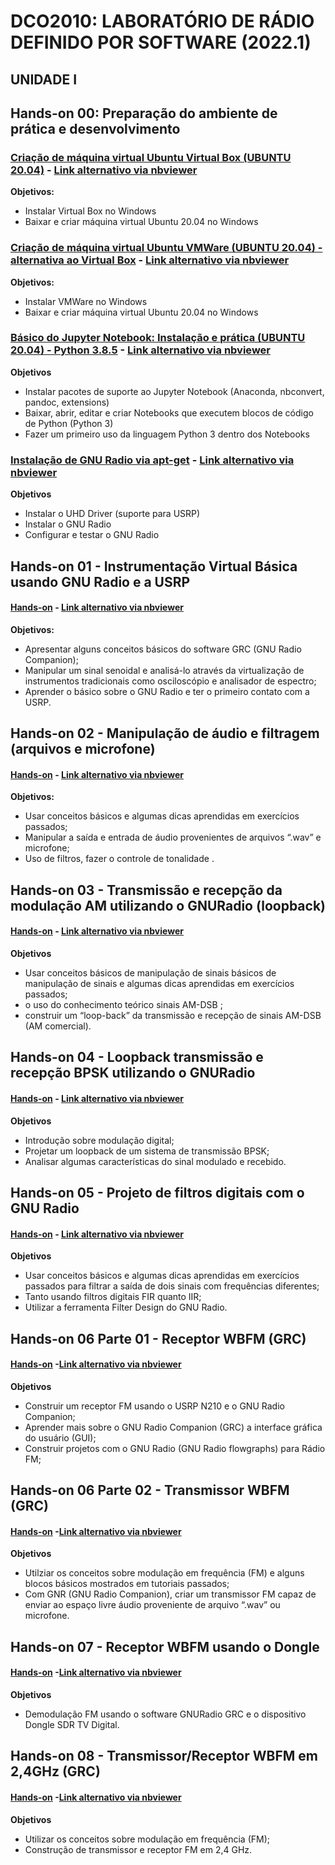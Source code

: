 # DCO2010: LABORATÓRIO DE RÁDIO DEFINIDO POR SOFTWARE (2022.1)

## UNIDADE I

## Hands-on 00: Preparação do ambiente de prática e desenvolvimento

### [Criação de máquina virtual Ubuntu Virtual Box (UBUNTU 20.04)](https://github.com/vicentesousa/DCO2010_2022/blob/main/notebooks/H00_VM_VBox.ipynb)  - [Link alternativo via nbviewer](http://nbviewer.jupyter.org/github/vicentesousa/DCO2010_2022/blob/main/notebooks/H00_VM_VBox.ipynb)
**Objetivos:**
- Instalar Virtual Box no Windows
- Baixar e criar máquina virtual Ubuntu 20.04 no Windows

### [Criação de máquina virtual Ubuntu VMWare (UBUNTU 20.04) - alternativa ao Virtual Box](https://github.com/vicentesousa/DCO2010_2022/blob/main/notebooks/h00_VM_20_04.ipynb)  - [Link alternativo via nbviewer](http://nbviewer.jupyter.org/github/vicentesousa/DCO2010_2022/blob/main/notebooks/h00_VM_20_04.ipynb)
**Objetivos:**
- Instalar VMWare no Windows
- Baixar e criar máquina virtual Ubuntu 20.04 no Windows

### [Básico do Jupyter Notebook: Instalação e prática (UBUNTU 20.04) - Python 3.8.5](https://github.com/vicentesousa/DCO2010_2022/blob/main/notebooks/h00_BJ_20.04.ipynb) - [Link alternativo via nbviewer](http://nbviewer.jupyter.org/github/vicentesousa/DCO2010_2022/blob/main/notebooks/h00_BJ_20.04.ipynb)
**Objetivos**
- Instalar pacotes de suporte ao Jupyter Notebook (Anaconda, nbconvert, pandoc, extensions)
- Baixar, abrir, editar e criar Notebooks que executem blocos de código de Python (Python 3)
- Fazer um primeiro uso da linguagem Python 3 dentro dos Notebooks

### [Instalação de GNU Radio via apt-get](https://github.com/vicentesousa/DCO2010_2022/blob/main/notebooks/H00_Install_GNURADIO_APTGET.ipynb) - [Link alternativo via nbviewer](http://nbviewer.jupyter.org/github/vicentesousa/DCO2010_2022/blob/main/notebooks/H00_Install_GNURADIO_APTGET.ipynb)
**Objetivos**
- Instalar o UHD Driver (suporte para USRP)
- Instalar o GNU Radio
- Configurar e testar o GNU Radio

## Hands-on 01 - Instrumentação Virtual Básica usando GNU Radio e a USRP

#### [Hands-on](https://github.com/vicentesousa/DCO2010_2022/blob/main/notebooks/H01.ipynb) - [Link alternativo via nbviewer](https://nbviewer.org/github/vicentesousa/DCO2010_2022/blob/main/notebooks/H01.ipynb)

**Objetivos:**
- Apresentar alguns conceitos básicos do software GRC (GNU Radio Companion);
- Manipular um sinal senoidal e analisá-lo através da virtualização de instrumentos tradicionais como osciloscópio e analisador de espectro;
- Aprender o básico sobre o GNU Radio e ter o primeiro contato com a USRP.


## Hands-on 02 - Manipulação de áudio e filtragem (arquivos e microfone)
#### [Hands-on](https://github.com/vicentesousa/DCO2010_2022/blob/main/notebooks/H02.ipynb) - [Link alternativo via nbviewer](https://nbviewer.org/github/vicentesousa/DCO2010_2022/blob/main/notebooks/H02.ipynb)
**Objetivos:**
- Usar conceitos básicos e algumas dicas aprendidas em exercícios passados;
- Manipular a saída e entrada de áudio provenientes de arquivos “.wav” e microfone;
- Uso de filtros, fazer o controle de tonalidade .

## Hands-on 03 - Transmissão e recepção da modulação AM utilizando o GNURadio (loopback)

#### [Hands-on](https://github.com/vicentesousa/DCO2010_2022/blob/main/notebooks/H03.ipynb) - [Link alternativo via nbviewer](https://nbviewer.org/github/vicentesousa/DCO2010_2022/blob/main/notebooks/H03.ipynb)
**Objetivos**
- Usar conceitos básicos de manipulação de sinais  básicos de manipulação de sinais e algumas dicas aprendidas em exercícios passados;
- o uso do conhecimento teórico sinais AM-DSB ;
- construir um “loop-back” da transmissão e recepção de sinais AM-DSB (AM comercial).

## Hands-on 04 - Loopback transmissão e recepção BPSK utilizando o GNURadio

#### [Hands-on](https://github.com/vicentesousa/DCO2010_2022/blob/main/notebooks/H04_parte_01.ipynb) - [Link alternativo via nbviewer](https://nbviewer.org/github/vicentesousa/DCO2010_2022/blob/main/notebooks/H04_parte_01.ipynb)
**Objetivos**
- Introdução sobre modulação digital;
- Projetar um loopback de um sistema de transmissão BPSK;
- Analisar algumas características do sinal modulado e recebido.

## Hands-on 05 - Projeto de filtros digitais com o GNU Radio

#### [Hands-on](https://github.com/vicentesousa/DCO2010_2022/blob/main/notebooks/H05.ipynb) - [Link alternativo via nbviewer](https://nbviewer.org/github/vicentesousa/DCO2010_2022/blob/main/notebooks/H05.ipynb)
**Objetivos**
- Usar conceitos básicos e algumas dicas aprendidas em exercícios passados para filtrar a saída de dois sinais com frequências diferentes;
- Tanto usando filtros digitais FIR quanto IIR;
- Utilizar a ferramenta Filter Design do GNU Radio.

## Hands-on 06 Parte 01 - Receptor WBFM (GRC)

#### [Hands-on](https://github.com/vicentesousa/DCO2010_2022/blob/main/notebooks/H06_parte_01.ipynb) -[Link alternativo via nbviewer](https://nbviewer.org/github/vicentesousa/DCO2010_2022/blob/main/notebooks/H06_parte_01.ipynb)
**Objetivos**
- Construir um receptor FM usando o USRP N210 e o GNU Radio Companion;
- Aprender mais sobre o GNU Radio Companion (GRC) a interface gráfica do usuário (GUI);
- Construir projetos com o GNU Radio (GNU Radio flowgraphs) para Rádio FM;

## Hands-on 06 Parte 02 - Transmissor WBFM (GRC) 

#### [Hands-on](https://github.com/vicentesousa/DCO2010_2022/blob/main/notebooks/H06_parte_02.ipynb) -[Link alternativo via nbviewer](https://nbviewer.org/github/vicentesousa/DCO2010_2022/blob/main/notebooks/H06_parte_02.ipynb)
**Objetivos**
- Utilziar os conceitos sobre modulação em frequência (FM) e alguns blocos básicos mostrados em tutoriais passados;
- Com GNR (GNU Radio Companion), criar um transmissor FM capaz de enviar ao espaço livre áudio proveniente de arquivo “.wav” ou microfone.

## Hands-on 07 - Receptor WBFM usando o Dongle

#### [Hands-on](https://github.com/vicentesousa/DCO2010_2022/blob/main/notebooks/H07.ipynb) -[Link alternativo via nbviewer](https://nbviewer.org/github/vicentesousa/DCO2010_2022/blob/main/notebooks/H07.ipynb)
**Objetivos**
- Demodulação FM usando o software GNURadio GRC e o dispositivo Dongle SDR TV Digital.

## Hands-on 08 - Transmissor/Receptor WBFM em 2,4GHz (GRC)
#### [Hands-on](https://github.com/vicentesousa/DCO2010_2022/blob/main/notebooks/H08.ipynb) -[Link alternativo via nbviewer](https://nbviewer.org/github/vicentesousa/DCO2010_2022/blob/main/notebooks/H08.ipynb)
**Objetivos**
- Utilizar os conceitos sobre modulação em frequência (FM);
- Construção de transmissor e receptor FM em 2,4 GHz. 


